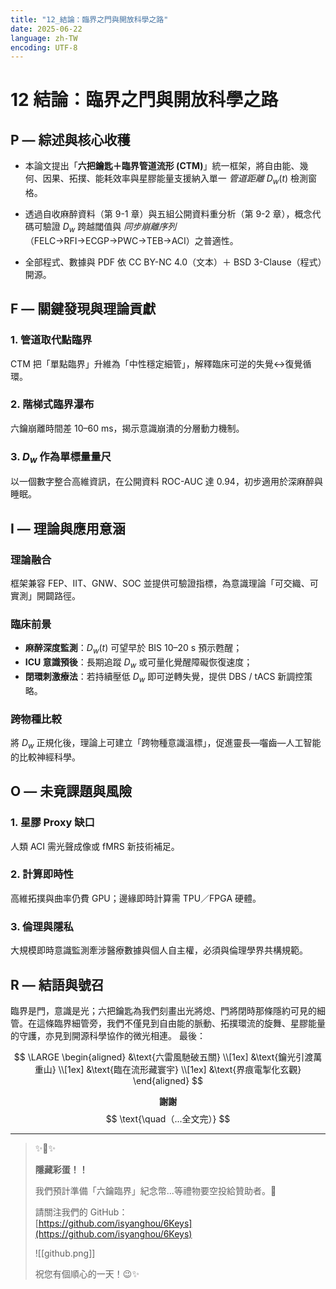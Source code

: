 ```yaml
---
title: "12_結論：臨界之門與開放科學之路"
date: 2025-06-22
language: zh-TW
encoding: UTF-8
---
```

# 12 結論：臨界之門與開放科學之路

## P — 綜述與核心收穫

- 本論文提出「**六把鑰匙＋臨界管道流形 (CTM)**」統一框架，將自由能、幾何、因果、拓撲、能耗效率與星膠能量支援納入單一 *管道距離* $D_w(t)$ 檢測窗格。

- 透過自收麻醉資料（第 9-1 章）與五組公開資料重分析（第 9-2 章），概念代碼可驗證 $D_w$ 跨越閾值與 *同步崩離序列*（FELC→RFI→ECGP→PWC→TEB→ACI）之普適性。

- 全部程式、數據與 PDF 依 CC BY-NC 4.0（文本）＋ BSD 3-Clause（程式）開源。

## F — 關鍵發現與理論貢獻

### 1. 管道取代點臨界

CTM 把「單點臨界」升維為「中性穩定細管」，解釋臨床可逆的失覺↔復覺循環。
### 2. 階梯式臨界瀑布

六鑰崩離時間差 10–60 ms，揭示意識崩潰的分層動力機制。
### 3. $D_w$ 作為單標量量尺

以一個數字整合高維資訊，在公開資料 ROC-AUC 達 0.94，初步適用於深麻醉與睡眠。
## I — 理論與應用意涵

### 理論融合

框架兼容 FEP、IIT、GNW、SOC 並提供可驗證指標，為意識理論「可交織、可實測」開闢路徑。
### 臨床前景

- **麻醉深度監測**：$D_w(t)$ 可望早於 BIS 10–20 s 預示甦醒；
- **ICU 意識預後**：長期追蹤 $D_w$ 或可量化覺醒障礙恢復速度；
- **閉環刺激療法**：若持續壓低 $D_w$ 即可逆轉失覺，提供 DBS / tACS 新調控策略。
### 跨物種比較

將 $D_w$ 正規化後，理論上可建立「跨物種意識溫標」，促進靈長—囓齒—人工智能的比較神經科學。
## O — 未竟課題與風險

### 1. 星膠 Proxy 缺口

人類 ACI 需光聲成像或 fMRS 新技術補足。

### 2. 計算即時性

高維拓撲與曲率仍費 GPU；邊緣即時計算需 TPU／FPGA 硬體。

### 3. 倫理與隱私

大規模即時意識監測牽涉醫療數據與個人自主權，必須與倫理學界共構規範。
## R — 結語與號召

臨界是門，意識是光；六把鑰匙為我們刻畫出光將熄、門將閉時那條隱約可見的細管。在這條臨界細管旁，我們不僅見到自由能的脈動、拓撲環流的旋舞、星膠能量的守護，亦見到開源科學協作的微光相連。
最後：

$$
\LARGE
\begin{aligned}
&\text{六雷風馳破五關} \\[1ex]
&\text{鑰光引渡萬重山} \\[1ex]
&\text{臨在流形藏寰宇} \\[1ex]
&\text{界痕電掣化玄觀}
\end{aligned}
$$

$$
\textbf{謝謝}
$$
$$
\text{\quad（...全文完）}
$$

---





> ✨🥚✨
> 
> **隱藏彩蛋！！**
> 
> 我們預計準備「六鑰臨界」紀念幣...等禮物要空投給贊助者。🤩  
> 
> 請關注我們的 GitHub：  
> [https://github.com/isyanghou/6Keys](https://github.com/isyanghou/6Keys)  
> 
> ![[github.png]]
>
> 祝您有個順心的一天！😉✨


